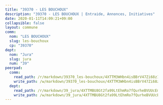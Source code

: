 ```yaml
---
title: "39370 - LES BOUCHOUX"
description: "39370 - LES BOUCHOUX | Entraide, Annonces, Initiatives"
date: 2020-01-11T14:09:21+09:00
collapsible: false
layout: commune
comm:
  nom: "LES BOUCHOUX"
  slug: les-bouchoux
  cp: "39370"
dept:
  nom: "Jura"
  slug: jura
  num: "39"
peerpad:
  comm:
    read_path: /r/markdown/39370_les-bouchoux/4XTTM3WHbn4isBBrV47Zi68z1WZofojkdv1csvRMm5BkwaypJ
    write_path: /w/markdown/39370_les-bouchoux/4XTTM3WHbn4isBBrV47Zi68z1WZofojkdv1csvRMm5BkwaypJ-K3TgUPtjczo8xE33M5jC5taF2p39pk8srDoYxnX4C3CPMajKbnEAhx4USP7eSyRpTqL2nLsQbYMroJ5FpXrN68WrfV2AUN3XgpzPWsVfJKnyvpQxvyHrPcXoSQXN7b1UZjUQLwzv
  dept:
    read_path: /r/markdown/39_jura/4XTTMBU8Gt2fa99LtEhmRo7fQurheBVUUcEmcUcrj82YN8mg7
    write_path: /w/markdown/39_jura/4XTTMBU8Gt2fa99LtEhmRo7fQurheBVUUcEmcUcrj82YN8mg7-K3TgTcNZmu4vnNMaCfgcL8UVTLrMMzc995tkrcbQnJrz2QJUTFFzY77q7ECMK21XeFnonjpMWqFzgVngXjdq8HzYe3HRbuYXbvX8ofWBv48UvWuvbrbp8aQGQQcfezWASxj7orH1
---
```


